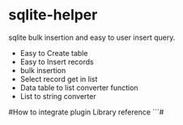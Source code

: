 # sqlite-helper
<p>sqlite bulk insertion and easy to user insert query.</p>
<ul>
<li>Easy to Create table</li>
<li>Easy to Insert records</li>
<li>bulk insertion</li>
<li>Select record get in list</li>
<li>Data table to list converter function</li>
<li>List to string converter</li>
</ul>
#How to integrate plugin
Library reference
```#
<script src="/js/sqlite-helperMini.js"></script>
<script>
        $(document).ready(function () {
            try {
            sqliteh.dataBase = window.openDatabase(
	            "testDb", '1.0', 'new DataBase', (50 * 1024 * 1024),
	            function (dataBase) { });
            }
            catch (error) {
                console.log("sqllite not working please check your connection string.");
            }
        });
```
##Create table with sqlite-helper
<p>how to create table</p>
#Create Table Syntax & Example
```#
/** Syntax **/
sqliteh.executeSql("<Table Create script>", []);
                
 /*Example*/
 sqliteh.executeSql("CREATE TABLE IF NOT EXISTS tblTest (     \
                SystemID INT NOT NULL,                        \
                DisplayName VARCHAR(50) NOT NULL,             \
                PRIMARY KEY (SystemID))", []);
```
##Insert Records
#Insert Records Syntax & Example
```#
/** Syntax **/
sqliteh.executeSql("<Table insert script>", [<value,n+>], <success event>, <failed Event>);
                
 /*Example*/
  sqliteh.executeSql("INSERT INTO tblTest (SystemID, DisplayName)", [1, "testing"]);
```
## Sqlite bulk insertion

#Sqlite Bulk Insertion Syntax & Example
```#
/** Syntax **/
sqliteh.bulkExecuteSql("<tableName>", <ArrayList>, <map column> });

/*Example*/
sqliteh.bulkExecuteSql("tblTest", [{ id: 1, val: "test" }, { id: 2, val: "434" }],
                function (index, item) {
                    return {
                        SystemID: item.id,
                        DisplayName: item.val
                    };
                });
```
##Select Records
#Select Records Syntax & Example
```#
/** Syntax **/
sqliteh.executeSql("<Table select script>", [(where value)<value,n+>], <success event>, <failed Event>);
                
 /*Example*/
 sqliteh.executeSql("SELECT * FROM tblTest", [], function (result) {
                console.log(result.toList());
            },
            function () {
                console.log("failed message");
            });
```

#Data Table to list Syntax & Example
```#
/** Syntax **/
var dataList = sqliteh.tableToList(<pass sqlite result>);
                
 /*Example*/
 sqliteh.executeSql("SELECT * FROM tblTest", [], function (result) {
				var dataList = sqliteh.tableToList(result);
            },
            function () {
                console.log("failed message");
            });
 
```

#List to string Syntax & Example
```#
/** Syntax **/
var dataList = sqliteh.listToString([]);
                
 /*Example*/
 var dataList = sqliteh.listToString([3,5,6,7,8,2]);
 console.log(dataList);

 /*Output*/
 "3,5,6,7,8,2"
```
